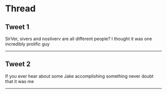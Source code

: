 # Thread

## Tweet 1

SirVer, sivers and nosilverv are all different people? I thought it was one incredibly prolific guy

---

## Tweet 2

If you ever hear about some Jake accomplishing something never doubt that it was me

---

